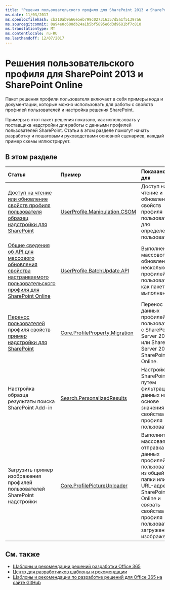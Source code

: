 ```yaml
---
title: "Решения пользовательского профиля для SharePoint 2013 и SharePoint Online"
ms.date: 11/03/2017
ms.openlocfilehash: cb210ab9a66e5eb799c027316357d5a1f51397a6
ms.sourcegitcommit: 0a94e0c600db24a1b5bf5895e6d3d9681bf7c810
ms.translationtype: MT
ms.contentlocale: ru-RU
ms.lasthandoff: 12/07/2017
---
```

# <a name="user-profile-solutions-for-sharepoint-2013-and-sharepoint-online"></a>Решения пользовательского профиля для SharePoint 2013 и SharePoint Online

Пакет решения профили пользователя включает в себя примеры кода и документации, которые можно использовать для работы с свойств профилей пользователей и настройка решения SharePoint.

Примеры в этот пакет решения показано, как использовать у поставщика надстройки для работы с данными профилей пользователей SharePoint. Статьи в этом разделе помогут начать разработку и пошаговыми руководствами основной сценариев, каждый пример схемы иллюстрирует. 

## <a name="in-this-section"></a>В этом разделе

|**Статья**|**Пример**|**Показано, как для**|
|:-----|:-----|:-----|
|[Доступ на чтение или обновление свойств профиля пользователя образец надстройки для SharePoint](Read-or-update-user-profile-properties-sample-app-for-SharePoint.md)|[UserProfile.Manipulation.CSOM](https://github.com/SharePoint/PnP/tree/dev/Samples/UserProfile.Manipulation.CSOM)|Доступ на чтение и обновление свойств профиля пользователя для определенного пользователя. 
|[Общие сведения об API для массового обновления свойства настраиваемого пользовательского профиля для SharePoint Online](Bulk-upload-documents-sample-app-for-SharePoint.md)|[UserProfile.BatchUpdate.API](https://github.com/SharePoint/PnP/tree/master/Samples/UserProfile.BatchUpdate.API)|Выполнение массового обновления несколько профилей пользователей, как пакетного выполнения. 
|[Перенос пользователей профиля свойств пример надстройки для SharePoint](Migrate-user-profile-properties-sample-app-for-SharePoint.md)|[Core.ProfileProperty.Migration](https://github.com/SharePoint/PnP/tree/dev/Samples/Core.ProfileProperty.Migration)|Перенос данных профилей пользователей с SharePoint Server 2010 или SharePoint Server 2013 в SharePoint Online.
|Настройка образца результаты поиска SharePoint Add-in|[Search.PersonalizedResults](https://github.com/SharePoint/PnP/tree/dev/Samples/Search.PersonalizedResults)|Настройка SharePoint, путем фильтрации данных на основе значения свойства профиля пользователя. 
|Загрузить пример изображения профилей пользователей SharePoint надстройки|[Core.ProfilePictureUploader](https://github.com/SharePoint/PnP/tree/dev/Samples/Core.ProfilePictureUploader)|Выполните массовая отправка данных профилей пользователей из общей папки или URL-адрес SharePoint Online и связать свойства профиля пользователя загруженного изображения.

## <a name="see-also"></a>См. также 

* [Шаблоны и рекомендации решений разработки Office 365](Office-365-development-patterns-and-practices-solution-guidance.md)
* [Центр для разработчиков шаблоны и рекомендации](http://dev.office.com/patterns-and-practices)
* [Шаблоны и рекомендации по разработке решений для Office 365 на сайте GitHub](https://github.com/SharePoint/PnP)
